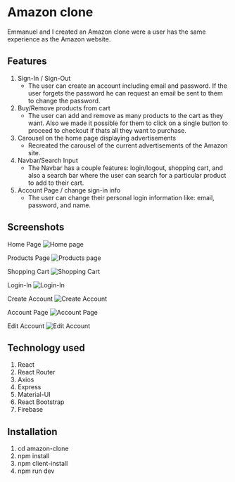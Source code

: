 # Amazon clone

Emmanuel and I created an Amazon clone were a user has the same experience as the Amazon website.  

## Features

1. Sign-In / Sign-Out
   - The user can create an account including email and password. If the user forgets the password he can request an email be sent to them to change the password.
2. Buy/Remove products from cart
   - The user can add and remove as many products to the cart as they want. Also we made it possible for them to click on a single button to proceed to checkout if thats all they want to purchase.
3. Carousel on the home page displaying advertisements
   - Recreated the carousel of the current advertisements of the Amazon site.
4. Navbar/Search Input
   - The Navbar has a couple features: login/logout, shopping cart, and also a search bar where the user can search for a particular product to add to their cart.
5. Account Page / change sign-in info
   - The user can change their personal login information like: email, password, and name.
   
## Screenshots

Home Page
![Home page](https://user-images.githubusercontent.com/68443503/148444074-9e7ad8f9-0bc1-4a89-b395-9c9dbb4fb3ac.png)

Products Page
![Products page](https://user-images.githubusercontent.com/68443503/148453507-c92f00b3-657c-4171-8cf0-a9f5089f529a.png)

Shopping Cart
![Shopping Cart](https://user-images.githubusercontent.com/68443503/148453539-32c22e50-ac4f-422c-88f0-8bce56b93e60.png)

Login-In
![Login-In](https://user-images.githubusercontent.com/68443503/148453546-2d261ed0-1d15-4a47-9976-a1b26e051d5f.png)

Create Account
![Create Account](https://user-images.githubusercontent.com/68443503/148453558-9b3cd611-4bd3-4c4a-b16e-86ffa2bc0165.png)

Account Page
![Account Page](https://user-images.githubusercontent.com/68443503/148453728-7dbdb231-0d4e-4463-9d13-6aa25696422d.png)

Edit Account
![Edit Account](https://user-images.githubusercontent.com/68443503/149646313-4958357a-dfcb-42fa-b9e5-e1d19ade1e7e.png)

## Technology used

1. React
2. React Router
3. Axios
4. Express
5. Material-UI
6. React Bootstrap
7. Firebase

## Installation

1. cd amazon-clone
2. npm install
3. npm client-install
4. npm run dev

